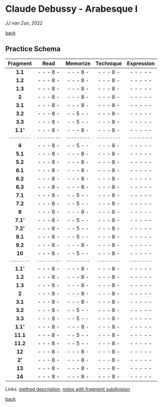 Claude Debussy - Arabesque Ⅰ
============================

*JJ van Zon, 2022*

[back](./README.md)

Practice Schema
---------------

| Fragment |   Read    | Memorize  | Technique |Expression |
|:--------:|:---------:|:---------:|:---------:|:---------:|
| __1.1__  | - - - 8 - | - - - 8 - | - - - 8 - | - - - - - |
| __1.2__  | - - - 8 - | - - - 8 - | - - - 8 - | - - - - - |
| __1.3__  | - - - 8 - | - - - 8 - | - - - 8 - | - - - - - |
| __2__    | - - - 8 - | - - - 8 - | - - - 8 - | - - - - - |
| __3.1__  | - - - 8 - | - - - 8 - | - - - 8 - | - - - - - |
| __3.2__  | - - - 8 - | - - 5 - - | - - - 8 - | - - - - - |
| __3.3__  | - - - 8 - | - - 5 - - | - - - 8 - | - - - - - |
| __1.1'__ | - - - 8 - | - - - 8 - | - - - 8 - | - - - - - |
|`--------`|`---------`|`---------`|`---------`|`---------`|
| __4__    | - - - 8 - | - - 5 - - | - - - 8 - | - - - - - |
| __5.1__  | - - - 8 - | - - - 8 - | - - - 8 - | - - - - - |
| __5.2__  | - - - 8 - | - - - 8 - | - - - 8 - | - - - - - |
| __6.1__  | - - - 8 - | - - - 8 - | - - - 8 - | - - - - - |
| __6.2__  | - - - 8 - | - - - 8 - | - - - 8 - | - - - - - |
| __6.3__  | - - - 8 - | - - - 8 - | - - - 8 - | - - - - - |
| __7.1__  | - - - 8 - | - - 5 - - | - - - 8 - | - - - - - |
| __7.2__  | - - - 8 - | - - 5 - - | - - - 8 - | - - - - - |
| __8__    | - - - 8 - | - - - 8 - | - - - 8 - | - - - - - |
| __7.1'__ | - - - 8 - | - - 5 - - | - - - 8 - | - - - - - |
| __7.2'__ | - - - 8 - | - - 5 - - | - - - 8 - | - - - - - |
| __9.1__  | - - - 8 - | - - 5 - - | - - - 8 - | - - - - - |
| __9.2__  | - - - 8 - | - - - 8 - | - - - 8 - | - - - - - |
| __10__   | - - - 8 - | - - 5 - - | - - - 8 - | - - - - - |
|`--------`|`---------`|`---------`|`---------`|`---------`|
| __1.1'__ | - - - 8 - | - - - 8 - | - - - 8 - | - - - - - |
| __1.2__  | - - - 8 - | - - - 8 - | - - - 8 - | - - - - - |
| __1.3__  | - - - 8 - | - - - 8 - | - - - 8 - | - - - - - |
| __2__    | - - - 8 - | - - - 8 - | - - - 8 - | - - - - - |
| __3.1__  | - - - 8 - | - - - 8 - | - - - 8 - | - - - - - |
| __3.2__  | - - - 8 - | - - 5 - - | - - - 8 - | - - - - - |
| __3.3__  | - - - 8 - | - - 5 - - | - - - 8 - | - - - - - |
| __1.1'__ | - - - 8 - | - - - 8 - | - - - 8 - | - - - - - |
| __11.1__ | - - - 8 - | - - 5 - - | - - - 8 - | - - - - - |
| __11.2__ | - - - 8 - | - - 5 - - | - - - 8 - | - - - - - |
| __12__   | - - - 8 - | - - - 8 - | - - - 8 - | - - - - - |
| __2'__   | - - - 8 - | - - - 8 - | - - - 8 - | - - - - - |
| __13__   | - - - 8 - | - - - 8 - | - - - 8 - | - - - - - |
| __14__   | - - - 8 - | - - - 8 - | - - - 8 - | - - - - - |

Links: [method description](https://jjvanzon.github.io/Piano-Playing-Docs/methods/practice-schema.html), [notes with fragment subdivision](notes-fragment-subdivision/README.md)

[back](./README.md)